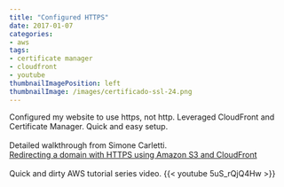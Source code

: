 ```yaml
---
title: "Configured HTTPS"
date: 2017-01-07
categories:
- aws
tags:
- certificate manager
- cloudfront
- youtube
thumbnailImagePosition: left
thumbnailImage: /images/certificado-ssl-24.png
---
```


Configured my website to use https, not http.  Leveraged CloudFront and Certificate Manager.  Quick and easy setup.
<br>
<br>
Detailed walkthrough from Simone Carletti.
<br>
[Redirecting a domain with HTTPS using Amazon S3 and CloudFront](https://simonecarletti.com/blog/2016/08/redirect-domain-https-amazon-cloudfront)
<br>
<br>
Quick and dirty AWS tutorial series video.
{{< youtube 5uS_rQjQ4Hw >}}
